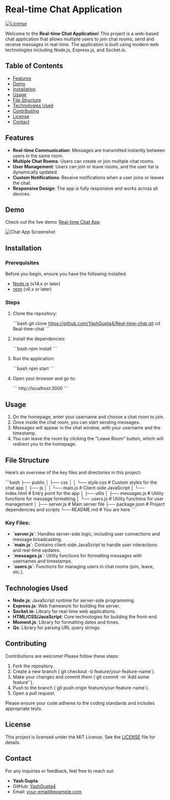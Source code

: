 
# Real-time Chat Application

[![License](https://img.shields.io/badge/license-MIT-blue.svg)](LICENSE)

Welcome to the **Real-time Chat Application**! This project is a web-based chat application that allows multiple users to join chat rooms, send and receive messages in real-time. The application is built using modern web technologies including Node.js, Express.js, and Socket.io.

## Table of Contents

- [Features](#features)
- [Demo](#demo)
- [Installation](#installation)
- [Usage](#usage)
- [File Structure](#file-structure)
- [Technologies Used](#technologies-used)
- [Contributing](#contributing)
- [License](#license)
- [Contact](#contact)

## Features

- **Real-time Communication**: Messages are transmitted instantly between users in the same room.
- **Multiple Chat Rooms**: Users can create or join multiple chat rooms.
- **User Management**: Users can join or leave rooms, and the user list is dynamically updated.
- **Custom Notifications**: Receive notifications when a user joins or leaves the chat.
- **Responsive Design**: The app is fully responsive and works across all devices.

## Demo

Check out the live demo: [Real-time Chat App](https://your-demo-link.com)

![Chat App Screenshot](path-to-screenshot.png)

## Installation

### Prerequisites

Before you begin, ensure you have the following installed:

- [Node.js](https://nodejs.org/) (v14.x or later)
- [npm](https://www.npmjs.com/) (v6.x or later)

### Steps

1. Clone the repository:

   \`\`\`bash
   git clone https://github.com/YashGupta4/Real-time-chat.git
   cd Real-time-chat
   \`\`\`

2. Install the dependencies:

   \`\`\`bash
   npm install
   \`\`\`

3. Run the application:

   \`\`\`bash
   npm start
   \`\`\`

4. Open your browser and go to:

   \`\`\`
   http://localhost:3000
   \`\`\`

## Usage

1. On the homepage, enter your username and choose a chat room to join.
2. Once inside the chat room, you can start sending messages.
3. Messages will appear in the chat window, with your username and the timestamp.
4. You can leave the room by clicking the "Leave Room" button, which will redirect you to the homepage.

## File Structure

Here’s an overview of the key files and directories in this project:

\`\`\`bash
├── public
│   ├── css
│   │   └── style.css          # Custom styles for the chat app
│   ├── js
│   │   └── main.js            # Client-side JavaScript
│   └── index.html             # Entry point for the app
│
├── utils
│   ├── messages.js            # Utility functions for message formatting
│   └── users.js               # Utility functions for user management
│
├── server.js                  # Main server file
├── package.json               # Project dependencies and scripts
└── README.md                  # You are here
\`\`\`

### Key Files:

- **\`server.js\`**: Handles server-side logic, including user connections and message broadcasting.
- **\`main.js\`**: Contains client-side JavaScript to handle user interactions and real-time updates.
- **\`messages.js\`**: Utility functions for formatting messages with usernames and timestamps.
- **\`users.js\`**: Functions for managing users in chat rooms (join, leave, etc.).

## Technologies Used

- **Node.js**: JavaScript runtime for server-side programming.
- **Express.js**: Web framework for building the server.
- **Socket.io**: Library for real-time web applications.
- **HTML/CSS/JavaScript**: Core technologies for building the front-end.
- **Moment.js**: Library for formatting dates and times.
- **Qs**: Library for parsing URL query strings.

## Contributing

Contributions are welcome! Please follow these steps:

1. Fork the repository.
2. Create a new branch (\`git checkout -b feature/your-feature-name\`).
3. Make your changes and commit them (\`git commit -m 'Add some feature'\`).
4. Push to the branch (\`git push origin feature/your-feature-name\`).
5. Open a pull request.

Please ensure your code adheres to the coding standards and includes appropriate tests.

## License

This project is licensed under the MIT License. See the [LICENSE](LICENSE) file for details.

## Contact

For any inquiries or feedback, feel free to reach out:

- **Yash Gupta**
- GitHub: [YashGupta4](https://github.com/YashGupta4)
- Email: your-email@example.com
